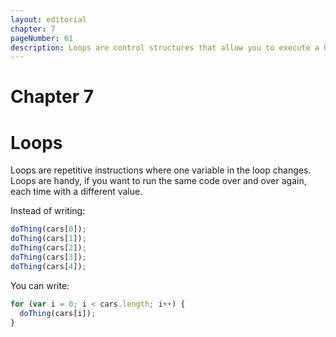 ```yaml
---
layout: editorial
chapter: 7
pageNumber: 61
description: Loops are control structures that allow you to execute a block of code repeatedly until a specified condition is met. They are essential for automating repetitive tasks and iterating over data structures like arrays and strings.
---
```


# Chapter 7
# Loops

Loops are repetitive instructions where one variable in the loop changes. Loops are handy, if you want to run the same code over and over again, each time with a different value.

Instead of writing:

```javascript
doThing(cars[0]);
doThing(cars[1]);
doThing(cars[2]);
doThing(cars[3]);
doThing(cars[4]);
```

You can write:

```javascript
for (var i = 0; i < cars.length; i++) {
  doThing(cars[i]);
}
```

